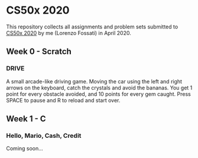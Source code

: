 # CS50x 2020

This repository collects all assignments and problem sets submitted to [CS50x 2020](https://cs50.harvard.edu/x/2020/) by me (Lorenzo Fossati) in April 2020.

## Week 0 - Scratch

### DRIVE

A small arcade-like driving game. Moving the car using the left and right arrows on the keyboard, catch the crystals and avoid the bananas. You get 1 point for every obstacle avoided, and 10 points for every gem caught. Press SPACE to pause and R to reload and start over. 

## Week 1 - C

### Hello, Mario, Cash, Credit

Coming soon...
